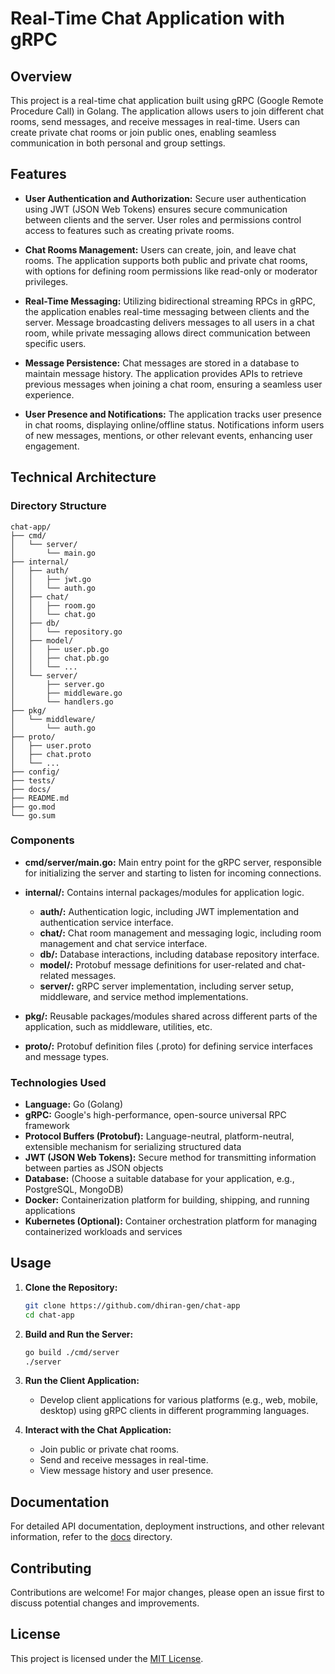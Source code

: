 # Real-Time Chat Application with gRPC

## Overview

This project is a real-time chat application built using gRPC (Google Remote Procedure Call) in Golang. The application allows users to join different chat rooms, send messages, and receive messages in real-time. Users can create private chat rooms or join public ones, enabling seamless communication in both personal and group settings.

## Features

- **User Authentication and Authorization:** Secure user authentication using JWT (JSON Web Tokens) ensures secure communication between clients and the server. User roles and permissions control access to features such as creating private rooms.
  
- **Chat Rooms Management:** Users can create, join, and leave chat rooms. The application supports both public and private chat rooms, with options for defining room permissions like read-only or moderator privileges.

- **Real-Time Messaging:** Utilizing bidirectional streaming RPCs in gRPC, the application enables real-time messaging between clients and the server. Message broadcasting delivers messages to all users in a chat room, while private messaging allows direct communication between specific users.

- **Message Persistence:** Chat messages are stored in a database to maintain message history. The application provides APIs to retrieve previous messages when joining a chat room, ensuring a seamless user experience.

- **User Presence and Notifications:** The application tracks user presence in chat rooms, displaying online/offline status. Notifications inform users of new messages, mentions, or other relevant events, enhancing user engagement.

## Technical Architecture

### Directory Structure

```
chat-app/
├── cmd/
│   └── server/
│       └── main.go
├── internal/
│   ├── auth/
│   │   ├── jwt.go
│   │   └── auth.go
│   ├── chat/
│   │   ├── room.go
│   │   └── chat.go
│   ├── db/
│   │   └── repository.go
│   ├── model/
│   │   ├── user.pb.go
│   │   ├── chat.pb.go
│   │   └── ...
│   └── server/
│       ├── server.go
│       ├── middleware.go
│       └── handlers.go
├── pkg/
│   └── middleware/
│       └── auth.go
├── proto/
│   ├── user.proto
│   ├── chat.proto
│   └── ...
├── config/
├── tests/
├── docs/
├── README.md
├── go.mod
└── go.sum
```

### Components

- **cmd/server/main.go:** Main entry point for the gRPC server, responsible for initializing the server and starting to listen for incoming connections.

- **internal/:** Contains internal packages/modules for application logic.

  - **auth/:** Authentication logic, including JWT implementation and authentication service interface.
  - **chat/:** Chat room management and messaging logic, including room management and chat service interface.
  - **db/:** Database interactions, including database repository interface.
  - **model/:** Protobuf message definitions for user-related and chat-related messages.
  - **server/:** gRPC server implementation, including server setup, middleware, and service method implementations.

- **pkg/:** Reusable packages/modules shared across different parts of the application, such as middleware, utilities, etc.

- **proto/:** Protobuf definition files (.proto) for defining service interfaces and message types.

### Technologies Used

- **Language:** Go (Golang)
- **gRPC:** Google's high-performance, open-source universal RPC framework
- **Protocol Buffers (Protobuf):** Language-neutral, platform-neutral, extensible mechanism for serializing structured data
- **JWT (JSON Web Tokens):** Secure method for transmitting information between parties as JSON objects
- **Database:** (Choose a suitable database for your application, e.g., PostgreSQL, MongoDB)
- **Docker:** Containerization platform for building, shipping, and running applications
- **Kubernetes (Optional):** Container orchestration platform for managing containerized workloads and services

## Usage

1. **Clone the Repository:**
   ```bash
   git clone https://github.com/dhiran-gen/chat-app
   cd chat-app
   ```

2. **Build and Run the Server:**
   ```bash
   go build ./cmd/server
   ./server
   ```

3. **Run the Client Application:**
   - Develop client applications for various platforms (e.g., web, mobile, desktop) using gRPC clients in different programming languages.

4. **Interact with the Chat Application:**
   - Join public or private chat rooms.
   - Send and receive messages in real-time.
   - View message history and user presence.

## Documentation

For detailed API documentation, deployment instructions, and other relevant information, refer to the [docs](./docs) directory.

## Contributing

Contributions are welcome! For major changes, please open an issue first to discuss potential changes and improvements.

## License

This project is licensed under the [MIT License](./LICENSE).
